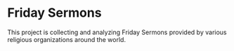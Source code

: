 # Friday Sermons
This project is collecting and analyzing Friday Sermons provided by various religious organizations around the world. 
